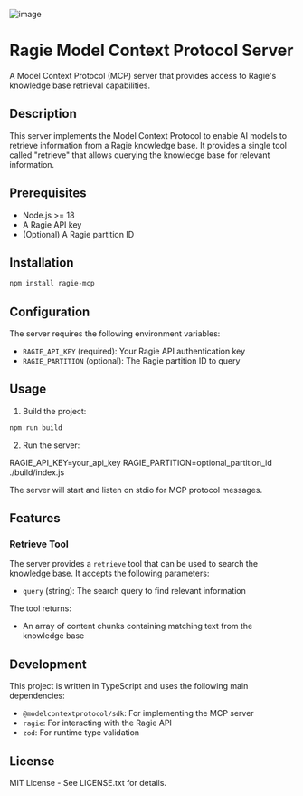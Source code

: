 ![image](https://github.com/user-attachments/assets/e0007bdd-4e21-43b6-8d76-3d8982b9889a)


# Ragie Model Context Protocol Server

A Model Context Protocol (MCP) server that provides access to Ragie's knowledge base retrieval capabilities.

## Description

This server implements the Model Context Protocol to enable AI models to retrieve information from a Ragie knowledge base. It provides a single tool called "retrieve" that allows querying the knowledge base for relevant information.

## Prerequisites

- Node.js >= 18
- A Ragie API key
- (Optional) A Ragie partition ID

## Installation

```bash
npm install ragie-mcp
```

## Configuration

The server requires the following environment variables:

- `RAGIE_API_KEY` (required): Your Ragie API authentication key
- `RAGIE_PARTITION` (optional): The Ragie partition ID to query

## Usage

1. Build the project:

```bash
npm run build
```

2. Run the server:

RAGIE_API_KEY=your_api_key RAGIE_PARTITION=optional_partition_id ./build/index.js

The server will start and listen on stdio for MCP protocol messages.

## Features

### Retrieve Tool

The server provides a `retrieve` tool that can be used to search the knowledge base. It accepts the following parameters:

- `query` (string): The search query to find relevant information

The tool returns:
- An array of content chunks containing matching text from the knowledge base

## Development

This project is written in TypeScript and uses the following main dependencies:
- `@modelcontextprotocol/sdk`: For implementing the MCP server
- `ragie`: For interacting with the Ragie API
- `zod`: For runtime type validation

## License

MIT License - See LICENSE.txt for details.
